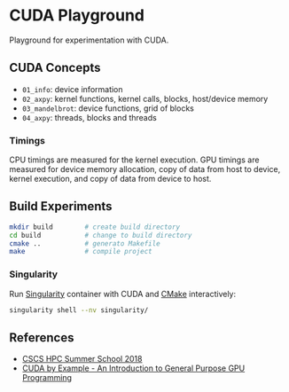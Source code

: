 # CUDA Playground

Playground for experimentation with CUDA.

## CUDA Concepts

* `01_info`: device information
* `02_axpy`: kernel functions, kernel calls, blocks, host/device memory
* `03_mandelbrot`: device functions, grid of blocks
* `04_axpy`: threads, blocks and threads

### Timings

CPU timings are measured for the kernel execution. GPU timings are measured for device memory allocation, copy of data from host to device, kernel execution, and copy of data from device to host.

## Build Experiments

```bash
mkdir build        # create build directory
cd build           # change to build directory
cmake ..           # generato Makefile
make               # compile project
```

### Singularity

Run [Singularity](https://singularity.hpcng.org/) container with CUDA and [CMake](https://cmake.org/) interactively:

```bash
singularity shell --nv singularity/
```

## References

* [CSCS HPC Summer School 2018](https://github.com/eth-cscs/SummerSchool2018)
* [CUDA by Example - An Introduction to General Purpose GPU Programming](https://developer.nvidia.com/cuda-example)
